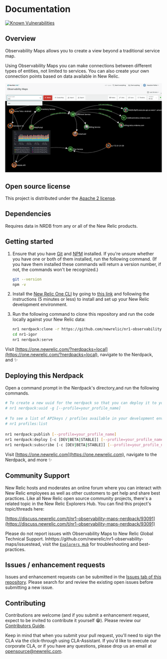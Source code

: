 # Documentation

[![Known Vulnerabilities](https://snyk.io/test/github/newrelic/nr1-observability-maps/badge.svg)](https://snyk.io/test/github/newrelic/nr1-observability-maps)

## Overview

Observability Maps allows you to create a view beyond a traditional service map.

Using Observability Maps you can make connections between different types of entities, not limited to services. You can also create your own connection points based on data available in New Relic.

![Screenshot](screenshots/nr1-observability-maps-1.png)

## Open source license

This project is distributed under the [Apache 2 license](/LICENSE).

## Dependencies

Requires data in NRDB from any or all of the New Relic products.

## Getting started

1. Ensure that you have [Git](https://git-scm.com/book/en/v2/Getting-Started-Installing-Git) and [NPM](https://www.npmjs.com/get-npm) installed. If you're unsure whether you have one or both of them installed, run the following command. (If you have them installed these commands will return a version number, if not, the commands won't be recognized.)

   ```bash
   git --version
   npm -v
   ```

2. Install the [New Relic One CLI](https://one.newrelic.com/launcher/developer-center.launcher) by going to [this link](https://one.newrelic.com/launcher/developer-center.launcher) and following the instructions (5 minutes or less) to install and set up your New Relic development environment.

3. Run the following command to clone this repository and run the code locally against your New Relic data:

   ```bash
   nr1 nerdpack:clone -r https://github.com/newrelic/nr1-observability-maps.git
   cd nr1-igor
   nr1 nerdpack:serve
   ```

Visit [https://one.newrelic.com/?nerdpacks=local](https://one.newrelic.com/?nerdpacks=local), navigate to the Nerdpack, and :sparkles:

## Deploying this Nerdpack

Open a command prompt in the Nerdpack's directory,and run the following commands.

```bash
# To create a new uuid for the nerdpack so that you can deploy it to your account:
# nr1 nerdpack:uuid -g [--profile=your_profile_name]

# To see a list of APIkeys / profiles available in your development environment:
# nr1 profiles:list

nr1 nerdpack:publish [--profile=your_profile_name]
nr1 nerdpack:deploy [-c [DEV|BETA|STABLE]] [--profile=your_profile_name]
nr1 nerdpack:subscribe [-c [DEV|BETA|STABLE]] [--profile=your_profile_name]
```

Visit [https://one.newrelic.com](https://one.newrelic.com), navigate to the Nerdpack, and more :sparkles:

## Community Support

New Relic hosts and moderates an online forum where you can interact with New Relic employees as well as other customers to get help and share best practices. Like all New Relic open source community projects, there's a related topic in the New Relic Explorers Hub. You can find this project's topic/threads here:

[https://discuss.newrelic.com/t/nr1-observability-maps-nerdpack/93091](https://discuss.newrelic.com/t/nr1-observability-maps-nerdpack/93091)

Please do not report issues with Observability Maps to New Relic Global Technical Support. Inhttps://github.com/newrelic/nr1-observability-maps/issuestead, visit the [`Explorers Hub`](https://discuss.newrelic.com/c/build-on-new-relic) for troubleshooting and best-practices.

## Issues / enhancement requests

Issues and enhancement requests can be submitted in the [Issues tab of this repository](https://github.com/newrelic/nr1-observability-maps/issues). Please search for and review the existing open issues before submitting a new issue.

## Contributing

Contributions are welcome (and if you submit a enhancement request, expect to be invited to contribute it yourself :grin:). Please review our [Contributors Guide](/CONTRIBUTING.md).

Keep in mind that when you submit your pull request, you'll need to sign the CLA via the click-through using CLA-Assistant. If you'd like to execute our corporate CLA, or if you have any questions, please drop us an email at opensource@newrelic.com.
